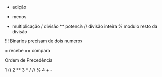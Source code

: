 + adição
- menos
* multiplicação 
/ divisão
** potencia
// divisão inteira
% modulo resto da divisão

!!! Binarios precisam de dois numeros 

= recebe
== compara

Ordem de Precedência

1 ()
2 **
3 *  /  //  %
4 +  -